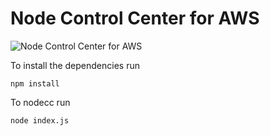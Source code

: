 # Node Control Center for AWS

![Node Control Center for AWS](/nodecc.png?raw=true "Node Control Center for AWS")

To install the dependencies run

	npm install

To nodecc run

	node index.js
